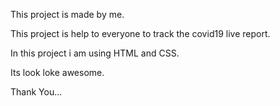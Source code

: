This project is made by me.

This project is help to everyone to track the covid19 live report.

In this project i am using HTML and CSS.

Its look loke awesome.

Thank You...